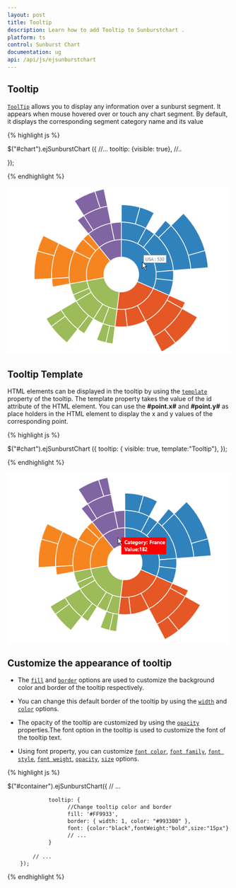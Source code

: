 ```yaml
---
layout: post
title: Tooltip
description: Learn how to add Tooltip to Sunburstchart .
platform: ts
control: Sunburst Chart
documentation: ug
api: /api/js/ejsunburstchart
---
```


## Tooltip  

[`ToolTip`](../api/ejsunburstchart#members:tooltip) allows you to display any information over a sunburst segment. It appears when mouse hovered over or touch any chart segment. By default, it displays the corresponding segment category name and its value

{% highlight js %}

$("#chart").ejSunburstChart ({
    //...
	tooltip: {visible: true},
    //.. 

   });


{% endhighlight %}

![](/js/SunburstChart/Tooltip_images/Tooltip_img1.png)

## Tooltip Template   

HTML elements can be displayed in the tooltip by using the [`template`](../api/ejsunburstchart#members:tooltip-template) property of the tooltip. The template property takes the value of the id attribute of the HTML element. You can use the **#point.x#** and **#point.y#** as place holders in the HTML element to display the x and y values of the corresponding point.

{% highlight js %}

<div id="Tooltip" style="display: none;">
        <div id="value" style="background-color:red;padding-top:3px;padding-right:3px">
            <div>
                <label id="efpercentage" style="color:white">
                    &nbsp;&nbsp;Category:&nbsp;#point.x#
                   <br />&nbsp;&nbsp;Value:#point.y#
                </label>
            </div>
        </div>
    </div>

$("#chart").ejSunburstChart ({
	tooltip: { visible: true,
    template:"Tooltip"},
   });


{% endhighlight %}

![](/js/SunburstChart/Tooltip_images/Tooltip_img2.png)


## Customize the appearance of tooltip

* The [`fill`](../api/ejsunburstchart#members:tooltip-fill) and [`border`](../api/ejsunburstchart#members:tooltip-border) options are used to customize the background color and border of the tooltip respectively. 

* You can change this default border of the tooltip by using the [`width`](../api/ejsunburstchart#members:tooltip-border-width) and [`color`](../api/ejsunburstchart#members:tooltip-border-color) options.

* The opacity of the tooltip are customized by using the [`opacity`](../api/ejsunburstchart#members:tooltip-opacity) properties.The font option in the tooltip is used to customize the font of the tooltip text.

* Using font property, you can customize [`font color`](../api/ejsunburstchart#members:tooltip-font-color), [`font family`](../api/ejsunburstchart#members:tooltip-font-fontfamily), [`font style`](../api/ejsunburstchart#members:tooltip-font-fontstyle), [`font weight`](../api/ejsunburstchart#members:tooltip-font-fontweight), [`opacity`](../api/ejsunburstchart#members:tooltip-font-opacity), [`size`](../api/ejsunburstchart#members:tooltip-font-size) options.

{% highlight js %}

$("#container").ejSunburstChart({
            // ...
          
                 tooltip: {
                       //Change tooltip color and border
                       fill: '#FF9933',
                       border: { width: 1, color: "#993300" },
                       font: {color:"black",fontWeight:"bold",size:"15px"}	
                       // ...
                 } 
            
            // ...
        });

{% endhighlight %}